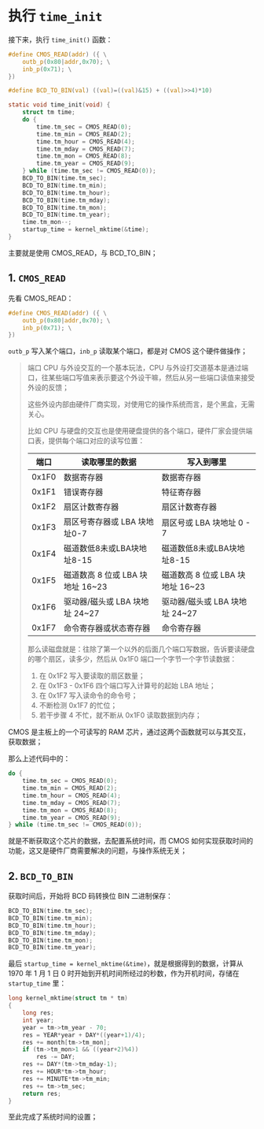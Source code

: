 # 执行 `time_init`

接下来，执行 `time_init()` 函数：

````c
#define CMOS_READ(addr) ({ \
    outb_p(0x80|addr,0x70); \
    inb_p(0x71); \
})

#define BCD_TO_BIN(val) ((val)=((val)&15) + ((val)>>4)*10)

static void time_init(void) {
    struct tm time;
    do {
        time.tm_sec = CMOS_READ(0);
        time.tm_min = CMOS_READ(2);
        time.tm_hour = CMOS_READ(4);
        time.tm_mday = CMOS_READ(7);
        time.tm_mon = CMOS_READ(8);
        time.tm_year = CMOS_READ(9);
    } while (time.tm_sec != CMOS_READ(0));
    BCD_TO_BIN(time.tm_sec);
    BCD_TO_BIN(time.tm_min);
    BCD_TO_BIN(time.tm_hour);
    BCD_TO_BIN(time.tm_mday);
    BCD_TO_BIN(time.tm_mon);
    BCD_TO_BIN(time.tm_year);
    time.tm_mon--;
    startup_time = kernel_mktime(&time);
}
````

主要就是使用 CMOS_READ，与 BCD_TO_BIN；

## 1. `CMOS_READ`

先看 CMOS_READ：

````c
#define CMOS_READ(addr) ({ \
    outb_p(0x80|addr,0x70); \
    inb_p(0x71); \
})
````

`outb_p` 写入某个端口，`inb_p` 读取某个端口，都是对 CMOS 这个硬件做操作；

> 端口 CPU 与外设交互的一个基本玩法，CPU 与外设打交道基本是通过端口，往某些端口写值来表示要这个外设干嘛，然后从另一些端口读值来接受外设的反馈；
>
> 这些外设内部由硬件厂商实现，对使用它的操作系统而言，是个黑盒，无需关心。
>
> 比如 CPU 与硬盘的交互也是使用硬盘提供的各个端口，硬件厂家会提供端口表，提供每个端口对应的读写位置：
>
> | 端口  | 读取哪里的数据                   | 写入到哪里                       |
> | ----- | -------------------------------- | -------------------------------- |
> | 0x1F0 | 数据寄存器                       | 数据寄存器                       |
> | 0x1F1 | 错误寄存器                       | 特征寄存器                       |
> | 0x1F2 | 扇区计数寄存器                   | 扇区计数寄存器                   |
> | 0x1F3 | 扇区号寄存器或 LBA 块地址0-7     | 扇区号或 LBA 块地址 0 - 7        |
> | 0x1F4 | 磁道数低8未或LBA块地址8-15       | 磁道数低8未或LBA块地址8-15       |
> | 0x1F5 | 磁道数高 8 位或 LBA 块地址 16~23 | 磁道数高 8 位或 LBA 块地址 16~23 |
> | 0x1F6 | 驱动器/磁头或 LBA 块地址 24~27   | 驱动器/磁头或 LBA 块地址 24~27   |
> | 0x1F7 | 命令寄存器或状态寄存器           | 命令寄存器                       |
>
> 那么读磁盘就是：往除了第一个以外的后面几个端口写数据，告诉要读硬盘的哪个扇区，读多少，然后从 0x1F0 端口一个字节一个字节读数据：
>
> 1. 在 0x1F2 写入要读取的扇区数量；
> 2. 在 0x1F3 - 0x1F6 四个端口写入计算号的起始 LBA 地址；
> 3. 在 0x1F7 写入读命令的命令号；
> 4. 不断检测 0x1F7 的忙位；
> 5. 若干步骤 4 不忙，就不断从 0x1F0 读取数据到内存；

CMOS 是主板上的一个可读写的 RAM 芯片，通过这两个函数就可以与其交互，获取数据；

那么上述代码中的：

````c
do {
    time.tm_sec = CMOS_READ(0);
    time.tm_min = CMOS_READ(2);
    time.tm_hour = CMOS_READ(4);
    time.tm_mday = CMOS_READ(7);
    time.tm_mon = CMOS_READ(8);
    time.tm_year = CMOS_READ(9);
} while (time.tm_sec != CMOS_READ(0));
````

就是不断获取这个芯片的数据，去配置系统时间，而 CMOS 如何实现获取时间的功能，这又是硬件厂商需要解决的问题，与操作系统无关；

## 2. `BCD_TO_BIN`

获取时间后，开始将 BCD 码转换位 BIN 二进制保存：

````c
BCD_TO_BIN(time.tm_sec);
BCD_TO_BIN(time.tm_min);
BCD_TO_BIN(time.tm_hour);
BCD_TO_BIN(time.tm_mday);
BCD_TO_BIN(time.tm_mon);
BCD_TO_BIN(time.tm_year);
````

最后 `startup_time = kernel_mktime(&time)`，就是根据得到的数据，计算从  1970 年 1 月 1 日 0 时开始到开机时间所经过的秒数，作为开机时间，存储在 `startup_time` 里：

````c
long kernel_mktime(struct tm * tm)
{
    long res;
    int year;
    year = tm->tm_year - 70;
    res = YEAR*year + DAY*((year+1)/4);
    res += month[tm->tm_mon];
    if (tm->tm_mon>1 && ((year+2)%4))
        res -= DAY;
    res += DAY*(tm->tm_mday-1);
    res += HOUR*tm->tm_hour;
    res += MINUTE*tm->tm_min;
    res += tm->tm_sec;
    return res;
}
````

至此完成了系统时间的设置；

